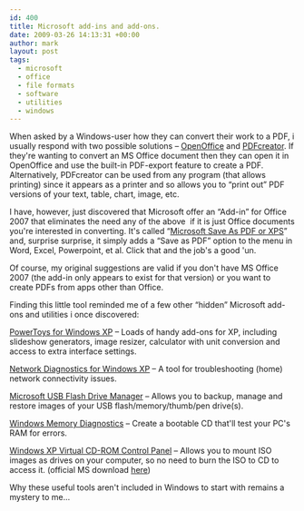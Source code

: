 ```yaml
---
id: 400
title: Microsoft add-ins and add-ons.
date: 2009-03-26 14:13:31 +00:00
author: mark
layout: post
tags:
  - microsoft
  - office
  - file formats
  - software
  - utilities
  - windows
---
```

When asked by a Windows-user how they can convert their work to a PDF, i usually respond with two possible solutions &#8211; [OpenOffice](http://www.openoffice.org/) and [PDFcreator](http://sourceforge.net/projects/pdfcreator/). If they're wanting to convert an MS Office document then they can open it in OpenOffice and use the built-in PDF-export feature to create a PDF. Alternatively, PDFcreator can be used from any program (that allows printing) since it appears as a printer and so allows you to &#8220;print out&#8221; PDF versions of your text, table, chart, image, etc.

I have, however, just discovered that Microsoft offer an &#8220;Add-in&#8221; for Office 2007 that eliminates the need any of the above  if it is just Office documents you're interested in converting. It's called &#8220;[Microsoft Save As PDF or XPS](http://www.microsoft.com/downloads/details.aspx?FamilyID=4d951911-3e7e-4ae6-b059-a2e79ed87041&displaylang=en)&#8221; and, surprise surprise, it simply adds a &#8220;Save as PDF&#8221; option to the menu in Word, Excel, Powerpoint, et al. Click that and the job's a good 'un.

Of course, my original suggestions are valid if you don't have MS Office 2007 (the add-in only appears to exist for that version) or you want to create PDFs from apps other than Office.

Finding this little tool reminded me of a few other &#8220;hidden&#8221; Microsoft add-ons and utilities i once discovered:

[PowerToys for Windows XP](http://www.microsoft.com/windowsxp/downloads/powertoys/xppowertoys.mspx) &#8211; Loads of handy add-ons for XP, including slideshow generators, image resizer, calculator with unit conversion and access to extra interface settings.

[Network Diagnostics for Windows XP](http://support.microsoft.com/?kbid=914440) &#8211; A tool for troubleshooting (home) network connectivity issues.

[Microsoft USB Flash Drive Manager](http://www.microsoft.com/downloads/details.aspx?FamilyId=94991901-BFC4-485E-BCAE-C9DF0ACCDAAE&displaylang=en) &#8211; Allows you to backup, manage and restore images of your USB flash/memory/thumb/pen drive(s).

[Windows Memory Diagnostics](http://oca.microsoft.com/en/windiag.asp) &#8211; Create a bootable CD that'll test your PC's RAM for errors.

[Windows XP Virtual CD-ROM Control Panel](http://blogs.techrepublic.com.com/window-on-windows/?p=42) &#8211; Allows you to mount ISO images as drives on your computer, so no need to burn the ISO to CD to access it. (official MS download [here](http://download.microsoft.com/download/7/b/6/7b6abd84-7841-4978-96f5-bd58df02efa2/winxpvirtualcdcontrolpanel_21.exe))

Why these useful tools aren't included in Windows to start with remains a mystery to me&#8230;
